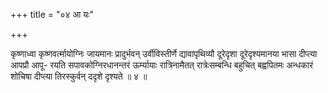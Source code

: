 +++
title = "०४ आ यः"

+++

कृष्णाध्वा कृष्णवर्त्मायोग्निः जायमानः प्रादुर्भवन् उर्वीविस्तीर्णे द्यावापृथिव्यौ दूरेदृशा दूरेदृश्यमानया भासा दीप्त्या आपप्रौ आपू- रयति सपावकोग्निरधानन्तरं ऊर्म्यायाः रात्रिनामैतत् रात्रेःसम्बन्धि बहुचित् बह्वपितमः अन्धकारं शोचिषा दीप्त्या तिरस्कुर्वन् ददृशे दृश्यते ॥ ४ ॥